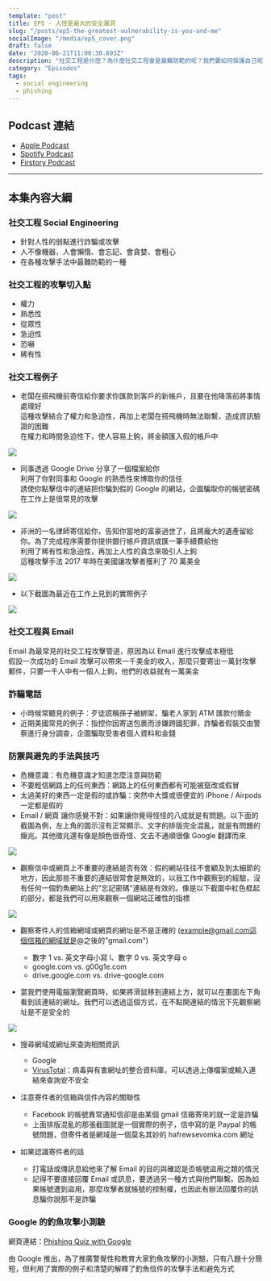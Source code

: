 ```yaml
---
template: "post"
title: EP5 - 人性是最大的安全漏洞
slug: "/posts/ep5-the-greatest-vulnerability-is-you-and-me"
socialImage: "/media/ep5_cover.png"
draft: false
date: "2020-06-21T11:00:30.693Z"
description: "社交工程是什麼？為什麼社交工程會是最難防範的呢？我們要如何保護自己呢？"
category: "Episodes"
tags:
  - social engineering
  - phishing
---
```


## Podcast 連結

- [Apple Podcast](https://podcasts.apple.com/tw/podcast/%E8%B3%87%E5%AE%89%E8%A7%A3%E5%A3%93%E7%B8%AE/id1513276667#episodeGuid=ckbpjnbi16ly90873qwcimcow)
- [Spotify Podcast](https://open.spotify.com/episode/3JMjIXaI3WLqFV4M1DpJV1)
- [Firstory Podcast](https://open.firstory.me/story/ckbpjnbi16ly90873qwcimcow)

---

## 本集內容大綱

### 社交工程 Social Engineering

- 針對人性的弱點進行詐騙或攻擊
- 人不像機器，人會懶惰、會忘記、會貪婪、會粗心
- 在各種攻擊手法中最難防範的一種

### 社交工程的攻擊切入點

- 權力
- 熟悉性
- 從眾性
- 急迫性
- 恐嚇
- 稀有性

### 社交工程例子

- 老闆在搭飛機前寄信給你要求你匯款到客戶的新帳戶，且要在他降落前將事情處理好\
  這種攻擊結合了權力和急迫性，再加上老闆在搭飛機時無法聯繫，造成資訊驗證的困難\
  在權力和時間急迫性下，使人容易上鉤，將金額匯入假的帳戶中

![](/media/social_engineer_example1.jpg)

- 同事透過 Google Drive 分享了一個檔案給你\
  利用了你對同事和 Google 的熟悉性來博取你的信任\
  誘使你點擊信中的連結把你騙到假的 Google 的網站，企圖騙取你的帳號密碼\
  在工作上是很常見的攻擊

![](/media/social_engineer_example2.jpg)

- 非洲的一名律師寄信給你，告知你當地的富豪過世了，且將龐大的遺產留給你。為了完成程序需要你提供銀行帳戶資訊或匯一筆手續費給他\
  利用了稀有性和急迫性，再加上人性的貪念來吸引人上鉤\
  這種攻擊手法 2017 年時在美國讓攻擊者獲利了 70 萬美金

![](/media/social_engineer_example3.jpg)

- 以下截圖為最近在工作上見到的實際例子

![](/media/nigeria_phishing.png)

### **社交工程與 Email**

Email 為最常見的社交工程攻擊管道，原因為以 Email 進行攻擊成本極低\
假設一次成功的 Email 攻擊可以帶來一千美金的收入，那麼只要寄出一萬封攻擊郵件，只要一千人中有一個人上鉤，他們的收益就有一萬美金

### **詐騙電話**

- 小時候常聽見的例子：歹徒謊稱孫子被綁架，騙老人家到 ATM 匯款付贖金
- 近期美國常見的例子：指控你因寄送包裹而涉嫌跨國犯罪，詐騙者假裝交由警察進行身分調查，企圖騙取受害者個人資料和金錢

### 防禦與避免的手法與技巧

- 危機意識：有危機意識才知道怎麼注意與防範
- 不要輕信網路上的任何東西：網路上的任何東西都有可能被竄改或假冒
- 太過美好的東西一定是假的或詐騙：突然中大獎或很便宜的 iPhone / Airpods 一定都是假的
- Email / 網頁 讓你感覺不對：如果讓你覺得怪怪的八成就是有問題。以下面的截圖為例，左上角的圖示沒有正常顯示、文字的排版完全混亂，就是有問題的癥兆。其他徵兆還有像是顏色很奇怪、文去不通順很像 Google 翻譯而來

![](/media/twitter_phishing.jpg)

- 觀察信中或網頁上不重要的連結是否有效：假的網站往往不會顧及到太細節的地方，因此那些不重要的連結很常會是無效的，以我工作中觀察到的經驗，沒有任何一個釣魚網站上的"忘記密碼"連結是有效的。像是以下截圖中紅色框起的部分，都是我們可以用來觀察一個網站正確性的指標

![](/media/outlook_screenshot.jpg)

- 觀察寄件人的信箱網域或網頁的網址是不是正確的 (example@gmail.com這個信箱的網域就是@之後的"gmail.com")

  - 數字 1 vs. 英文字母小寫 l、數字 0 vs. 英文字母 o
  - google.com vs. g00g1e.com
  - drive.google.com vs. drive-google.com

- 當我們使用電腦瀏覽網頁時，如果將滑鼠移到連結上方，就可以在畫面左下角看到該連結的網址。我們可以透過這個方式，在不點開連結的情況下先觀察網址是不是安全的

![](/media/urlhighlight_screenshot.jpg)

- 搜尋網域或網址來查詢相關資訊

  - Google
  - [VirusTotal](https://www.virustotal.com/gui/home/upload)：病毒與有害網址的整合資料庫，可以透過上傳檔案或輸入連結來查詢安不安全

- 注意寄件者的信箱與信件內容的關聯性

  - Facebook 的帳號異常通知信卻是由某個 gmail 信箱寄來的就一定是詐騙
  - 上面排版混亂的那張截圖就是一個實際的例子，信中寫的是 Paypal 的帳號問題，但寄件者是網域是一個莫名其妙的 hafrewsevomka.com 網址

- 如果認識寄件者的話
  - 打電話或傳訊息給他來了解 Email 的目的與確認是否帳號盜用之類的情況
  - 記得不要直接回覆 Email 或訊息，要透過另一種方式與他們聯繫。因為如果帳號遭到盜用，那麼攻擊者就帳號的控制權，也因此有辦法回覆你的訊息騙你說那不是詐騙

### Google 的釣魚攻擊小測驗

網頁連結：[Phishing Quiz with Google](https://phishingquiz.withgoogle.com/?hl=zh-TW)

由 Google 推出，為了推廣警覺性和教育大家釣魚攻擊的小測驗，只有八題十分簡短，但利用了實際的例子和清楚的解釋了釣魚信件的攻擊手法和避免方式

[](https://phishingquiz.withgoogle.com/?hl=zh-TW)
